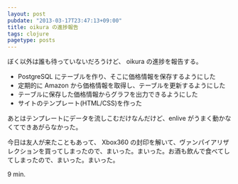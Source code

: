 ```yaml
---
layout: post
pubdate: "2013-03-17T23:47:13+09:00"
title: oikura の進捗報告
tags: clojure
pagetype: posts
---
```

ぼく以外は誰も待っていないだろうけど、 oikura の進捗を報告する。

- PostgreSQL にテーブルを作り、そこに価格情報を保存するようにした
- 定期的に Amazon から価格情報を取得し、テーブルを更新するようにした
- テーブルに保存した価格情報からグラフを出力できるようにした
- サイトのテンプレート(HTML/CSS)を作った

あとはテンプレートにデータを流しこむだけなんだけど、enlive がうまく動かなくてできあがらなかった。

今日は友人が来たこともあって、 Xbox360 の封印を解いて、ヴァンパイアリザレクションを買ってしまったので、まいった。まいった。お酒も飲んで食べてしてしまったので、まいった。まいった。

9 min.
